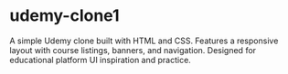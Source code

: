 # udemy-clone1
A simple Udemy clone built with HTML and CSS. Features a responsive layout with course listings, banners, and navigation. Designed for educational platform UI inspiration and practice.

